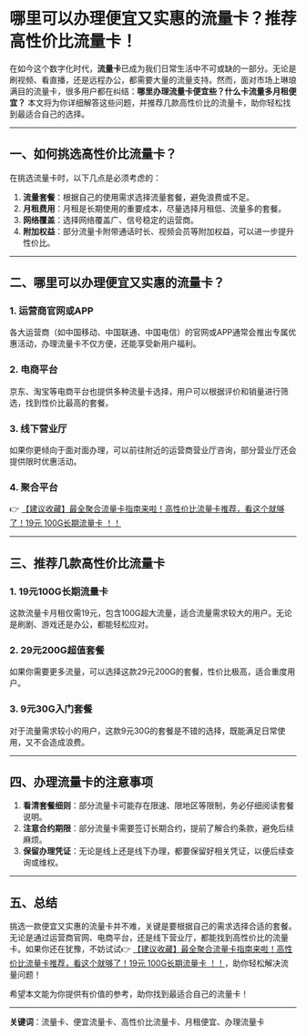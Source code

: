 # 哪里可以办理便宜又实惠的流量卡？推荐高性价比流量卡！

在如今这个数字化时代，**流量卡**已成为我们日常生活中不可或缺的一部分。无论是刷视频、看直播，还是远程办公，都需要大量的流量支持。然而，面对市场上琳琅满目的流量卡，很多用户都在纠结：**哪里办理流量卡便宜些？什么卡流量多月租便宜？** 本文将为你详细解答这些问题，并推荐几款高性价比的流量卡，助你轻松找到最适合自己的选择。

---

## 一、如何挑选高性价比流量卡？

在挑选流量卡时，以下几点是必须考虑的：

1. **流量套餐**：根据自己的使用需求选择流量套餐，避免浪费或不足。
2. **月租费用**：月租是长期使用的重要成本，尽量选择月租低、流量多的套餐。
3. **网络覆盖**：选择网络覆盖广、信号稳定的运营商。
4. **附加权益**：部分流量卡附带通话时长、视频会员等附加权益，可以进一步提升性价比。

---

## 二、哪里可以办理便宜又实惠的流量卡？

### 1. 运营商官网或APP
各大运营商（如中国移动、中国联通、中国电信）的官网或APP通常会推出专属优惠活动，办理流量卡不仅方便，还能享受新用户福利。

### 2. 电商平台
京东、淘宝等电商平台也提供多种流量卡选择，用户可以根据评价和销量进行筛选，找到性价比最高的套餐。

### 3. 线下营业厅
如果你更倾向于面对面办理，可以前往附近的运营商营业厅咨询，部分营业厅还会提供限时优惠活动。

### 4. 聚合平台
👉 [【建议收藏】最全聚合流量卡指南来啦！高性价比流量卡推荐，看这个就够了！19元 100G长期流量卡 ！！](https://bit.ly/Liuliangka)

---

## 三、推荐几款高性价比流量卡

### 1. 19元100G长期流量卡
这款流量卡月租仅需19元，包含100G超大流量，适合流量需求较大的用户。无论是刷剧、游戏还是办公，都能轻松应对。

### 2. 29元200G超值套餐
如果你需要更多流量，可以选择这款29元200G的套餐，性价比极高，适合重度用户。

### 3. 9元30G入门套餐
对于流量需求较小的用户，这款9元30G的套餐是不错的选择，既能满足日常使用，又不会造成浪费。

---

## 四、办理流量卡的注意事项

1. **看清套餐细则**：部分流量卡可能存在限速、限地区等限制，务必仔细阅读套餐说明。
2. **注意合约期限**：部分流量卡需要签订长期合约，提前了解合约条款，避免后续麻烦。
3. **保留办理凭证**：无论是线上还是线下办理，都要保留好相关凭证，以便后续查询或维权。

---

## 五、总结

挑选一款便宜又实惠的流量卡并不难，关键是要根据自己的需求选择合适的套餐。无论是通过运营商官网、电商平台，还是线下营业厅，都能找到高性价比的流量卡。如果你还在犹豫，不妨试试👉 [【建议收藏】最全聚合流量卡指南来啦！高性价比流量卡推荐，看这个就够了！19元 100G长期流量卡 ！！](https://bit.ly/Liuliangka)，助你轻松解决流量问题！

希望本文能为你提供有价值的参考，助你找到最适合自己的流量卡！

---

**关键词**：流量卡、便宜流量卡、高性价比流量卡、月租便宜、办理流量卡